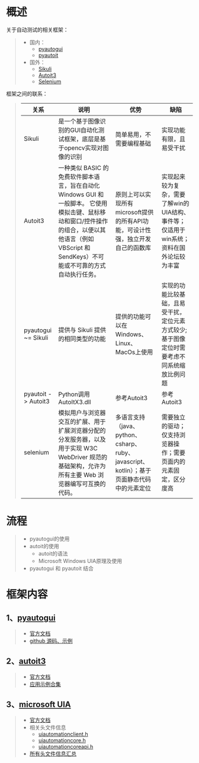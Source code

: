 # 概述
关于自动测试的相关框架：
> * 国内：
>   * [pyautogui](https://pyautogui.readthedocs.io/en/latest/index.html)
>   * [pyautoit](https://pypi.org/project/PyAutoIt/)
> * 国外：
>   * [Sikuli](http://www.sikuli.org/)
>   * [Autoit3](https://www.autoitscript.com/autoit3/docs/)
>   * [Selenium](https://www.selenium.dev/)
        
框架之间的联系：
>   关系 | 说明 | 优势 | 缺陷
>   --- | --- | --- | ---
>   Sikuli | 是一个基于图像识别的GUI自动化测试框架，底层是基于opencv实现对图像的识别 | 简单易用，不需要编程基础 | 实现功能有限，且易受干扰
>   Autoit3 |一种类似 BASIC 的免费软件脚本语言，旨在自动化 Windows GUI 和一般脚本。 它使用模拟击键、鼠标移动和窗口/控件操作的组合，以便以其他语言（例如 VBScript 和 SendKeys）不可能或不可靠的方式自动执行任务。 | 原则上可以实现所有microsoft提供的所有API功能，可设计性强，独立开发自己的函数库 | 实现起来较为复杂，需要了解win的UIA结构、事件等；仅适用于win系统；资料在国外论坛较为丰富
>   pyautogui ~= Sikuli | 提供与 Sikuli 提供的相同类型的功能 | 提供的功能可以在Windows、Linux、MacOs上使用 | 实现的功能比较基础，且易受干扰，定位元素方式较少; 基于图像定位时需要考虑不同系统缩放比例问题
>   pyautoit  -> Autoit3 | Python调用AutoItX3.dll | 参考Autoit3 | 参考Autoit3
>   selenium | 模拟用户与浏览器交互的扩展、用于扩展浏览器分配的分发服务器，以及用于实现 W3C WebDriver 规范的基础架构，允许为所有主要 Web 浏览器编写可互换的代码。| 多语言支持（java、python、csharp、ruby、javascript、kotlin）；基于页面静态代码中的元素定位 | 需要独立的驱动；仅支持浏览器操作；需要页面内的元素固定，区分度高 

# 流程
> * pyautogui的使用
> * autoit的使用
>   * autoit的语法
>   * Microsoft Windows UIA原理及使用
> * pyautogui 和 pyautoit 结合

# 框架内容

## 1、[pyautogui](./pyautogui.md)
> * [官方文档](https://pyautogui.readthedocs.io/en/latest/)
> * [github 源码、示例](https://github.com/asweigart/pyautogui)

## 2、[autoit3](./au3.md)
> * [官方文档](https://www.autoitscript.com/autoit3/docs/)
> * [应用示例合集](https://www.autoitscript.com/forum/topic/153520-iuiautomation-ms-framework-automate-chrome-ff-ie/#comments)

## 3、[microsoft UIA](./Windows_accessible_API_reference.md)
> * [官方文档](https://docs.microsoft.com/en-us/windows/win32/winauto/entry-uiauto-win32)
> * 相关头文件信息
>   * [uiautomationclient.h](https://docs.microsoft.com/en-us/windows/win32/api/uiautomationclient/)
>   * [uiautomationcore.h](https://docs.microsoft.com/en-us/windows/win32/api/uiautomationcore/)
>   * [uiautomationcoreapi.h](https://docs.microsoft.com/en-us/windows/win32/api/uiautomationcoreapi/)
> * [所有头文件信息汇总](./microsoft-all-headers.pdf)
